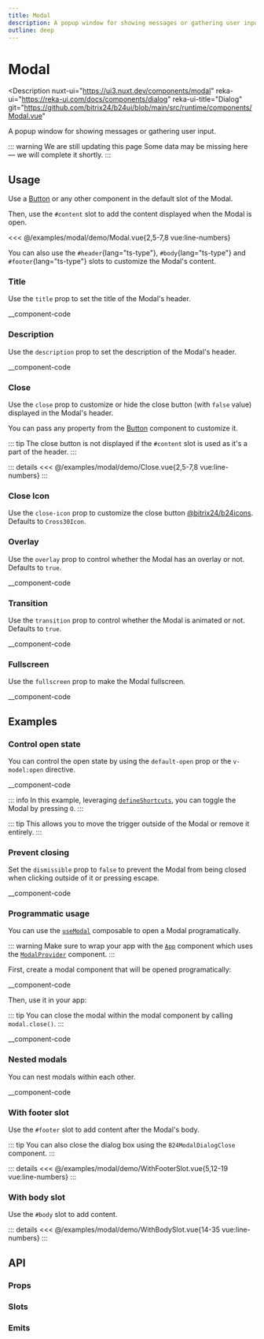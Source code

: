 ```yaml
---
title: Modal
description: A popup window for showing messages or gathering user input.
outline: deep
---
```

<script setup>
import ModalExample from '/examples/modal/Modal.vue';
import CloseExample from '/examples/modal/Close.vue';
import WithBodySlotExample from '/examples/modal/WithBodySlot.vue';
import WithFooterSlotExample from '/examples/modal/WithFooterSlot.vue';
</script>
# Modal

<Description
  nuxt-ui="https://ui3.nuxt.dev/components/modal"
  reka-ui="https://reka-ui.com/docs/components/dialog"
  reka-ui-title="Dialog"
  git="https://github.com/bitrix24/b24ui/blob/main/src/runtime/components/Modal.vue"
>
  A popup window for showing messages or gathering user input.
</Description>

::: warning We are still updating this page
Some data may be missing here — we will complete it shortly.
:::

## Usage

Use a [Button](/components/button) or any other component in the default slot of the Modal.

Then, use the `#content` slot to add the content displayed when the Modal is open.

<div class="lg:min-h-[160px]">
  <ClientOnly>
    <ModalExample />
  </ClientOnly>
</div>

<<< @/examples/modal/demo/Modal.vue{2,5-7,8 vue:line-numbers}

You can also use the `#header`{lang="ts-type"}, `#body`{lang="ts-type"} and `#footer`{lang="ts-type"} slots to customize the Modal's content.

### Title

Use the `title` prop to set the title of the Modal's header.

__component-code

### Description

Use the `description` prop to set the description of the Modal's header.

__component-code

### Close

Use the `close` prop to customize or hide the close button (with `false` value) displayed in the Modal's header.

You can pass any property from the [Button](/components/button) component to customize it.

::: tip
The close button is not displayed if the `#content` slot is used as it's a part of the header.
:::

<div class="lg:min-h-[160px]">
  <ClientOnly>
    <CloseExample />
  </ClientOnly>
</div>

::: details
<<< @/examples/modal/demo/Close.vue{2,5-7,8 vue:line-numbers}
:::

### Close Icon

Use the `close-icon` prop to customize the close button [@bitrix24/b24icons](https://bitrix24.github.io/b24icons/guide/icons.html). Defaults to `Cross30Icon`.

### Overlay

Use the `overlay` prop to control whether the Modal has an overlay or not. Defaults to `true`.

__component-code

### Transition

Use the `transition` prop to control whether the Modal is animated or not. Defaults to `true`.

__component-code

### Fullscreen

Use the `fullscreen` prop to make the Modal fullscreen.

__component-code

## Examples

### Control open state

You can control the open state by using the `default-open` prop or the `v-model:open` directive.

__component-code

::: info
In this example, leveraging [`defineShortcuts`](/composables/define-shortcuts), you can toggle the Modal by pressing `O`.
:::

::: tip
This allows you to move the trigger outside of the Modal or remove it entirely.
:::

### Prevent closing

Set the `dismissible` prop to `false` to prevent the Modal from being closed when clicking outside of it or pressing escape.

__component-code

### Programmatic usage

You can use the [`useModal`](composables/use-modal) composable to open a Modal programatically.

::: warning
Make sure to wrap your app with the [`App`](/components/app) component which uses the [`ModalProvider`](https://github.com/nuxt/ui/blob/v3/src/runtime/components/ModalProvider.vue) component.
:::

First, create a modal component that will be opened programatically:

__component-code

Then, use it in your app:

::: tip
You can close the modal within the modal component by calling `modal.close()`.
:::

__component-code

### Nested modals

You can nest modals within each other.

__component-code

### With footer slot

Use the `#footer` slot to add content after the Modal's body.

::: tip
You can also close the dialog box using the `B24ModalDialogClose` component.
:::

<div class="lg:min-h-[160px]">
  <ClientOnly>
    <WithFooterSlotExample />
  </ClientOnly>
</div>

::: details
<<< @/examples/modal/demo/WithFooterSlot.vue{5,12-19 vue:line-numbers}
:::

### With body slot

Use the `#body` slot to add content.

<div class="lg:min-h-[160px]">
  <ClientOnly>
    <WithBodySlotExample />
  </ClientOnly>
</div>

::: details
<<< @/examples/modal/demo/WithBodySlot.vue{14-35 vue:line-numbers}
:::



## API

### Props

<ComponentProps component="Modal" />

### Slots

<ComponentSlots component="Modal" />

### Emits

<ComponentEmits component="Modal" />

